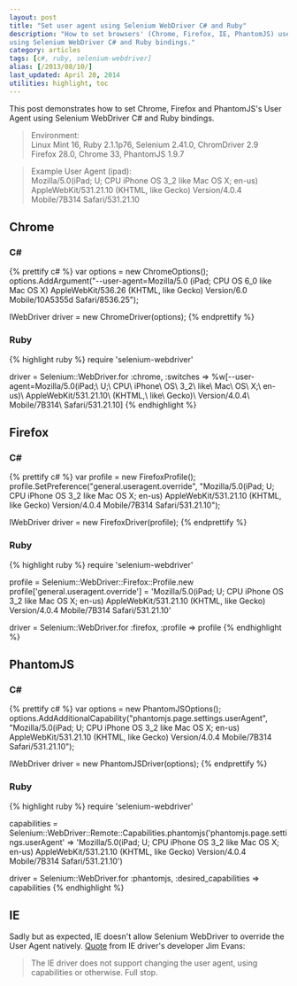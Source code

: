 ```yaml
---
layout: post
title: "Set user agent using Selenium WebDriver C# and Ruby"
description: "How to set browsers' (Chrome, Firefox, IE, PhantomJS) user agent
using Selenium WebDriver C# and Ruby bindings."
category: articles
tags: [c#, ruby, selenium-webdriver]
alias: [/2013/08/10/]
last_updated: April 20, 2014
utilities: highlight, toc
---
```

This post demonstrates how to set Chrome, Firefox and PhantomJS's User Agent
using Selenium WebDriver C# and Ruby bindings.

> Environment:<br />
> Linux Mint 16, Ruby 2.1.1p76, Selenium 2.41.0, ChromDriver 2.9<br/>
> Firefox 28.0, Chrome 33, PhantomJS 1.9.7

> Example User Agent (ipad):<br />
> Mozilla/5.0(iPad; U; CPU iPhone OS 3_2 like Mac OS X; en-us) AppleWebKit/531.21.10 (KHTML, like Gecko) Version/4.0.4 Mobile/7B314 Safari/531.21.10

<div id="toc"></div>

## <a id="chrome"></a>Chrome

### <a id="chrome-c-sharp"></a>C&#35;

{% prettify c# %}
var options = new ChromeOptions();
options.AddArgument("--user-agent=Mozilla/5.0 (iPad; CPU OS 6_0 like Mac OS X) AppleWebKit/536.26 (KHTML, like Gecko) Version/6.0 Mobile/10A5355d Safari/8536.25");

IWebDriver driver = new ChromeDriver(options);
{% endprettify %}

### <a id="chrome-ruby"></a>Ruby

{% highlight ruby %}
require 'selenium-webdriver'

driver = Selenium::WebDriver.for :chrome, :switches => %w[--user-agent=Mozilla/5.0(iPad;\ U;\ CPU\ iPhone\ OS\ 3_2\ like\ Mac\ OS\ X;\ en-us)\ AppleWebKit/531.21.10\ (KHTML,\ like\ Gecko)\ Version/4.0.4\ Mobile/7B314\ Safari/531.21.10]
{% endhighlight %}

## <a id="firefox"></a>Firefox

### <a id="firefox-c-sharp"></a>C&#35;

{% prettify c# %}
var profile = new FirefoxProfile();
profile.SetPreference("general.useragent.override", "Mozilla/5.0(iPad; U; CPU iPhone OS 3_2 like Mac OS X; en-us) AppleWebKit/531.21.10 (KHTML, like Gecko) Version/4.0.4 Mobile/7B314 Safari/531.21.10");

IWebDriver driver = new FirefoxDriver(profile);
{% endprettify %}

### <a id="firefox-ruby"></a>Ruby

{% highlight ruby %}
require 'selenium-webdriver'

profile = Selenium::WebDriver::Firefox::Profile.new
profile['general.useragent.override'] = 'Mozilla/5.0(iPad; U; CPU iPhone OS 3_2 like Mac OS X; en-us) AppleWebKit/531.21.10 (KHTML, like Gecko) Version/4.0.4 Mobile/7B314 Safari/531.21.10'

driver = Selenium::WebDriver.for :firefox, :profile => profile
{% endhighlight %}

## <a id="phantomjs"></a>PhantomJS

### <a id="phantomjs-c-sharp"></a>C&#35;

{% prettify c# %}
var options = new PhantomJSOptions();
options.AddAdditionalCapability("phantomjs.page.settings.userAgent", "Mozilla/5.0(iPad; U; CPU iPhone OS 3_2 like Mac OS X; en-us) AppleWebKit/531.21.10 (KHTML, like Gecko) Version/4.0.4 Mobile/7B314 Safari/531.21.10");

IWebDriver driver = new PhantomJSDriver(options);
{% endprettify %}

### <a id="phantomjs-ruby"></a>Ruby

{% highlight ruby %}
require 'selenium-webdriver'

capabilities = Selenium::WebDriver::Remote::Capabilities.phantomjs('phantomjs.page.settings.userAgent' => 'Mozilla/5.0(iPad; U; CPU iPhone OS 3_2 like Mac OS X; en-us) AppleWebKit/531.21.10 (KHTML, like Gecko) Version/4.0.4 Mobile/7B314 Safari/531.21.10')

driver = Selenium::WebDriver.for :phantomjs, :desired_capabilities => capabilities
{% endhighlight %}

## <a id="ie"></a>IE
Sadly but as expected, IE doesn't allow Selenium WebDriver to override the User Agent natively.
[Quote][Set IEDriver UA] from IE driver's developer Jim Evans:
> The IE driver does not support changing the user agent, using capabilities or otherwise. Full stop.

[Set IEDriver UA]: https://groups.google.com/d/msg/selenium-users/q1f-nIn1BJY/pjnmCc3jSz4J